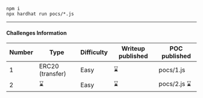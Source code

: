 

```shell
npm i
npx hardhat run pocs/*.js
```



----

#### Challenges Information


| Number 	| Type  	| Difficulty 	|   Writeup published	| POC published      	|
|--------	|-------	|------------	|---	|--------------------	|
| 1      	| ERC20 (transfer) 	| Easy       	|   ⌛	| pocs/1.js 	|
|   2     	|   ⌛	|    Easy        	|   ⌛	|  pocs/2.js ⌛                  	|
